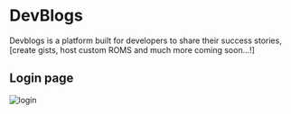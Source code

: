 # DevBlogs
Devblogs is a platform built for developers to share their success stories, 
[create gists, host custom ROMS and much more coming soon...!] 

## Login page

![login](https://github.com/premkumar30/DevBlogs/blob/master/screenshots/Screenshot%20from%202020-04-18%2019-15-08.png)
